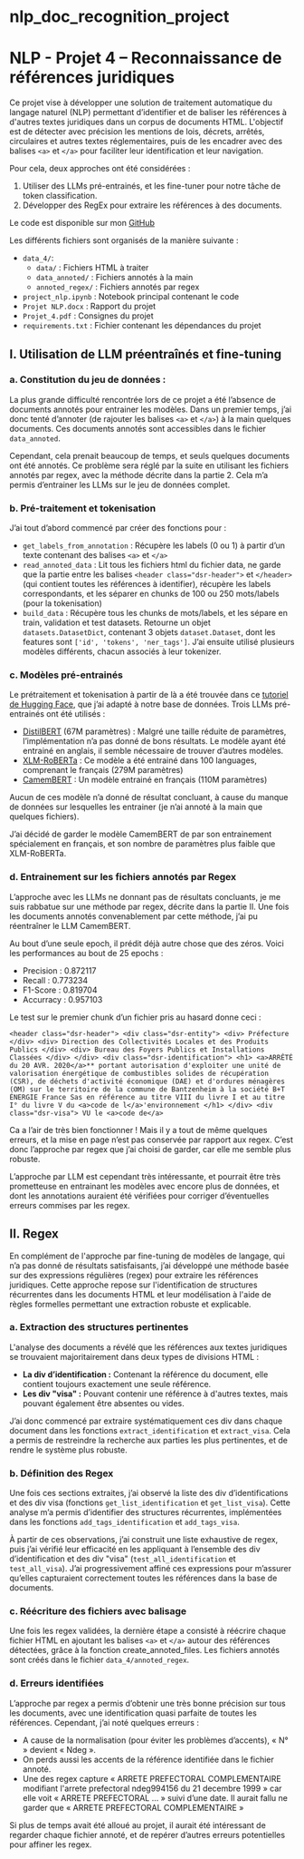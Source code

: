 # nlp_doc_recognition_project
 

# NLP - Projet 4 – Reconnaissance de références juridiques

Ce projet vise à développer une solution de traitement automatique du langage naturel (NLP) permettant d’identifier et de baliser les références à d'autres textes juridiques dans un corpus de documents HTML. L'objectif est de détecter avec précision les mentions de lois, décrets, arrêtés, circulaires et autres textes réglementaires, puis de les encadrer avec des balises `<a>` et `</a>` pour faciliter leur identification et leur navigation.

Pour cela, deux approches ont été considérées :
1.	Utiliser des LLMs pré-entrainés, et les fine-tuner pour notre tâche de token classification.
2.	Développer des RegEx pour extraire les références à des documents.

Le code est disponible sur mon [GitHub](https://github.com/AlexiaALLAL/nlp_doc_recognition_project/)

Les différents fichiers sont organisés de la manière suivante :

- `data_4/`:
    - `data/` : Fichiers HTML à traiter
    - `data_annoted/` : Fichiers annotés à la main
    - `annoted_regex/` : Fichiers annotés par regex
- `project_nlp.ipynb` : Notebook principal contenant le code
- `Projet NLP.docx` : Rapport du projet
- `Projet_4.pdf` : Consignes du projet
- `requirements.txt` : Fichier contenant les dépendances du projet


## I.	Utilisation de LLM préentraînés et fine-tuning

### a.	Constitution du jeu de données :
La plus grande difficulté rencontrée lors de ce projet a été l’absence de documents annotés pour entrainer les modèles. Dans un premier temps, j’ai donc tenté d’annoter (de rajouter les balises `<a>` et `</a>`) à la main quelques documents. Ces documents annotés sont accessibles dans le fichier `data_annoted`.

Cependant, cela prenait beaucoup de temps, et seuls quelques documents ont été annotés. Ce problème sera réglé par la suite en utilisant les fichiers annotés par regex, avec la méthode décrite dans la partie 2. Cela m’a permis d’entrainer les LLMs sur le jeu de données complet.

### b.	Pré-traitement et tokenisation
J’ai tout d’abord commencé par créer des fonctions pour :
-	`get_labels_from_annotation` : Récupère les labels (0 ou 1) à partir d’un texte contenant des balises `<a>` et `</a>`
-	`read_annoted_data` : Lit tous les fichiers html du fichier data, ne garde que la partie entre les balises `<header class="dsr-header">` et `</header>` (qui contient toutes les références à identifier), récupère les labels correspondants, et les séparer en chunks de 100 ou 250 mots/labels (pour la tokenisation)
-	`build_data` : Récupère tous les chunks de mots/labels, et les sépare en train, validation et test datasets. Retourne un objet `datasets.DatasetDict`, contenant 3 objets `dataset.Dataset`, dont les features sont `['id', 'tokens', 'ner_tags']`.
J’ai ensuite utilisé plusieurs modèles différents, chacun associés à leur tokenizer.

### c.	Modèles pré-entrainés
Le prétraitement et tokenisation à partir de là a été trouvée dans ce [tutoriel de Hugging Face](https://huggingface.co/docs/transformers/tasks/token_classification#token-classification), que j’ai adapté à notre base de données. 
Trois LLMs pré-entrainés ont été utilisés :
-	[DistilBERT](https://huggingface.co/distilbert/distilbert-base-uncased) (67M paramètres) : Malgré une taille réduite de paramètres, l’implémentation n’a pas donné de bons résultats. Le modèle ayant été entrainé en anglais, il semble nécessaire de trouver d’autres modèles.
-	[XLM-RoBERTa](https://huggingface.co/FacebookAI/xlm-roberta-base) : Ce modèle a été entrainé dans 100 languages, comprenant le français (279M paramètres)
-	[CamemBERT](https://huggingface.co/almanach/camembert-base) : Un modèle entrainé en français (110M paramètres)

Aucun de ces modèle n’a donné de résultat concluant, à cause du manque de données sur lesquelles les entrainer (je n’ai annoté à la main que quelques fichiers).

J’ai décidé de garder le modèle CamemBERT de par son entrainement spécialement en français, et son nombre de paramètres plus faible que XLM-RoBERTa.

### d.	Entrainement sur les fichiers annotés par Regex
L’approche avec les LLMs ne donnant pas de résultats concluants, je me suis rabbatue sur une méthode par regex, décrite dans la partie II. Une fois les documents annotés convenablement par cette méthode, j’ai pu réentraîner le LLM CamemBERT.

Au bout d’une seule epoch, il prédit déjà autre chose que des zéros. Voici les performances au bout de 25 epochs :
-	Precision : 0.872117
-	Recall : 0.773234
-	F1-Score : 0.819704
-	Accurracy : 0.957103

Le test sur le premier chunk d’un fichier pris au hasard donne ceci :
```
<header class="dsr-header"> <div class="dsr-entity"> <div> Préfecture </div> <div> Direction des Collectivités Locales et des Produits Publics </div> <div> Bureau des Foyers Publics et Installations Classées </div> </div> <div class="dsr-identification"> <h1> <a>ARRÊTÉ du 20 AVR. 2020</a>** portant autorisation d'exploiter une unité de valorisation énergétique de combustibles solides de récupération (CSR), de déchets d'activité économique (DAE) et d'ordures ménagères (OM) sur le territoire de la commune de Bantzenheim à la société B+T ÉNERGIE France Sas en référence au titre VIII du livre I et au titre I° du livre V du <a>code de l</a>'environnement </h1> </div> <div class="dsr-visa"> VU le <a>code de</a> 
```

Ca a l’air de très bien fonctionner ! Mais il y a tout de même quelques erreurs, et la mise en page n’est pas conservée par rapport aux regex. C’est donc l’approche par regex que j’ai choisi de garder, car elle me semble plus robuste.

L’approche par LLM est cependant très intéressante, et pourrait être très prometteuse en entrainant les modèles avec encore plus de données, et dont les annotations auraient été vérifiées pour corriger d’éventuelles erreurs commises par les regex.


## II.	Regex
En complément de l'approche par fine-tuning de modèles de langage, qui n’a pas donné de résultats satisfaisants, j’ai développé une méthode basée sur des expressions régulières (regex) pour extraire les références juridiques. Cette approche repose sur l'identification de structures récurrentes dans les documents HTML et leur modélisation à l'aide de règles formelles permettant une extraction robuste et explicable.

### a.	Extraction des structures pertinentes
L'analyse des documents a révélé que les références aux textes juridiques se trouvaient majoritairement dans deux types de divisions HTML :

- <b>La div d’identification :</b> Contenant la référence du document, elle contient toujours exactement une seule référence.
- <b>Les div "visa" :</b> Pouvant contenir une référence à d'autres textes, mais pouvant également être absentes ou vides.

J’ai donc commencé par extraire systématiquement ces div dans chaque document dans les fonctions `extract_identification` et `extract_visa`. Cela a permis de restreindre la recherche aux parties les plus pertinentes, et de rendre le système plus robuste.

### b.	Définition des Regex
Une fois ces sections extraites, j’ai observé la liste des div d’identifications et des div visa (fonctions `get_list_identification` et `get_list_visa`). Cette analyse m’a permis d’identifier des structures récurrentes, implémentées dans les fonctions `add_tags_identification` et `add_tags_visa`.

À partir de ces observations, j’ai construit une liste exhaustive de regex, puis j’ai vérifié leur efficacité en les appliquant à l’ensemble des div d’identification et des div "visa" (`test_all_identification` et `test_all_visa`). J’ai progressivement affiné ces expressions pour m’assurer qu’elles capturaient correctement toutes les références dans la base de documents.

### c.	Réécriture des fichiers avec balisage
Une fois les regex validées, la dernière étape a consisté à réécrire chaque fichier HTML en ajoutant les balises `<a>` et `</a>` autour des références détectées, grâce à la fonction create_annoted_files. Les fichiers annotés sont créés dans le fichier `data_4/annoted_regex`.

### d.	Erreurs identifiées
L’approche par regex a permis d’obtenir une très bonne précision sur tous les documents, avec une identification quasi parfaite de toutes les références. Cependant, j’ai noté quelques erreurs :
-	A cause de la normalisation (pour éviter les problèmes d’accents), « N° » devient « Ndeg ».
-	On perds aussi les accents de la référence identifiée dans le fichier annoté.
-	Une des regex capture « ARRETE PREFECTORAL COMPLEMENTAIRE modifiant l'arrete prefectoral ndeg994156 du 21 decembre 1999 » car elle voit « ARRETE PREFECTORAL … » suivi d’une date. Il aurait fallu ne garder que « ARRETE PREFECTORAL COMPLEMENTAIRE »

Si plus de temps avait été alloué au projet, il aurait été intéressant de regarder chaque fichier annoté, et de repérer d’autres erreurs potentielles pour affiner les regex.

